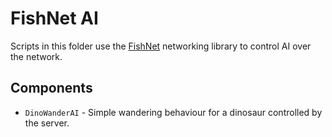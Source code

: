 # FishNet AI

Scripts in this folder use the [FishNet](https://github.com/FirstGearGames/FishNet) networking library to control AI over the network.

## Components
- `DinoWanderAI` - Simple wandering behaviour for a dinosaur controlled by the server.
